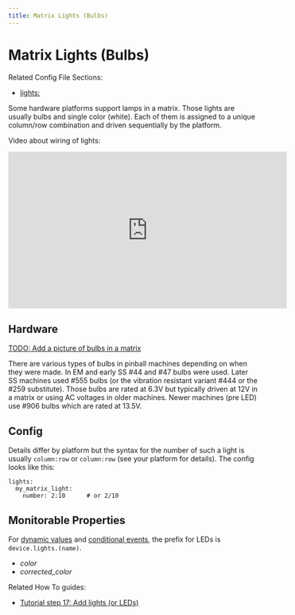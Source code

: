 ```yaml
---
title: Matrix Lights (Bulbs)
---
```


# Matrix Lights (Bulbs)


Related Config File Sections:

* [lights:](../../config/lights.md)

Some hardware platforms support lamps in a matrix. Those lights are
usually bulbs and single color (white). Each of them is assigned to a
unique column/row combination and driven sequentially by the platform.

Video about wiring of lights:

<div class="video-wrapper">
<iframe width="560" height="315" src="https://www.youtube.com/embed/C9GzkMduEKY" title="YouTube video player" frameborder="0" allow="accelerometer; autoplay; clipboard-write; encrypted-media; gyroscope; picture-in-picture" allowfullscreen></iframe>
</div>

## Hardware

[TODO: Add a picture of bulbs in a matrix](../../about/help.md)

There are various types of bulbs in pinball machines depending on when
they were made. In EM and early SS #44 and #47 bulbs were used. Later SS
machines used #555 bulbs (or the vibration resistant variant #444 or the
#259 substitute). Those bulbs are rated at 6.3V but typically driven at
12V in a matrix or using AC voltages in older machines. Newer machines
(pre LED) use #906 bulbs which are rated at 13.5V.

## Config

Details differ by platform but the syntax for the number of such a light
is usually `column:row` or `column:row` (see
your platform for details). The config looks like this:

``` mpf-config
lights:
  my_matrix_light:
    number: 2:10      # or 2/10
```

## Monitorable Properties

For
[dynamic values](../../config/instructions/dynamic_values.md) and
[conditional events](../../events/overview/conditional.md), the prefix for LEDs is `device.lights.(name)`.

* *color*
* *corrected_color*

Related How To guides:

* [Tutorial step 17: Add lights (or LEDs)](../../tutorial/17_add_lights_leds.md)
